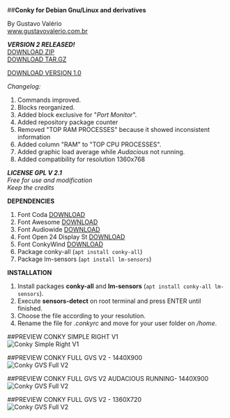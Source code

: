 ##**Conky for Debian Gnu/Linux and derivatives**

By Gustavo Valério
<br>www.gustavovalerio.com.br

***VERSION 2 RELEASED!***
<br>[DOWNLOAD ZIP](https://github.com/gustavovalerio/Conky/archive/v2.1.zip)
<br>[DOWNLOAD TAR.GZ](https://github.com/gustavovalerio/Conky/archive/v2.1.tar.gz)

[DOWNLOAD VERSION 1.0](https://github.com/gustavovalerio/Conky/tree/old)

*Changelog:*

1. Commands improved.
2. Blocks reorganized.
3. Added block exclusive for "*Port Monitor*".
4. Added repository package counter
5. Removed "TOP RAM PROCESSES" because it showed inconsistent information
6. Added column "RAM" to "TOP CPU PROCESSES".
7. Added graphic load average while *Audacious* not running.
8. Added compatibility for resolution 1360x768

***LICENSE GPL V 2.1***
<br>*Free for use and modification*
<br>*Keep the credits*

**DEPENDENCIES**

1. Font Coda [DOWNLOAD](https://github.com/gustavovalerio/Conky/raw/master/fonts/Coda/Coda.ttf)
2. Font Awesome [DOWNLOAD](https://github.com/gustavovalerio/Conky/raw/master/fonts/Awesome/FontAwesome.otf)
3. Font Audiowide [DOWNLOAD](https://github.com/gustavovalerio/Conky/raw/master/fonts/Audiowide/Audiowide.ttf)
4. Font Open 24 Display St [DOWNLOAD](https://github.com/gustavovalerio/Conky/raw/master/fonts/Open%2024%20Display/Open24DisplaySt.ttf)
5. Font ConkyWind [DOWNLOAD](https://github.com/gustavovalerio/Conky/raw/master/fonts/ConkyWind/ConkyWind.otf)
6. Package conky-all (`apt install conky-all`)
7. Package lm-sensors (`apt install lm-sensors`)

**INSTALLATION**

1. Install packages **conky-all** and **lm-sensors** (`apt install conky-all lm-sensors`). 
2. Execute **sensors-detect** on root terminal and press ENTER until finished.
3. Choose the file according to your resolution.
4. Rename the file for *.conkyrc* and move for your user folder on */home*.

##PREVIEW CONKY SIMPLE RIGHT V1
<br>![Conky Simple Right V1](https://github.com/gustavovalerio/Conky/blob/images/screenshots/Conky-simple-right.png)

##PREVIEW CONKY FULL GVS V2 - 1440X900
<br>![Conky GVS Full V2](https://github.com/gustavovalerio/Conky/blob/images/screenshots/Conky-Full-GVS-PreviewNormal-1440x900-V2.png)

##PREVIEW CONKY FULL GVS V2 AUDACIOUS RUNNING- 1440X900
<br>![Conky GVS Full V2](https://github.com/gustavovalerio/Conky/blob/images/screenshots/Conky-Full-GVS-PreviewAudacious-1440x900-V2.png)

##PREVIEW CONKY FULL GVS V2 - 1360X720
<br>![Conky GVS Full V2](https://github.com/gustavovalerio/Conky/blob/images/screenshots/Conky-Full-GVS-PreviewNormal-1360x720-V2.png)
